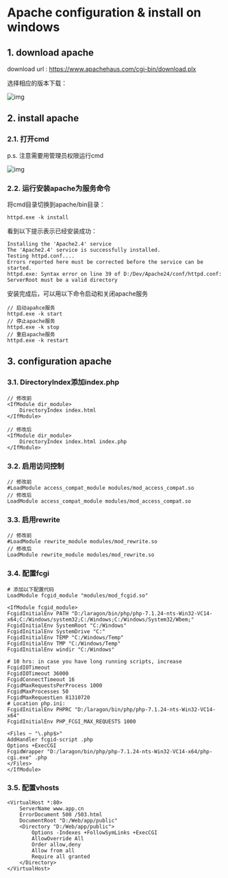 # Apache configuration & install on windows



## 1. download apache

download url : https://www.apachehaus.com/cgi-bin/download.plx

选择相应的版本下载：

![img](https://static.ilibing.com/images/blogs/ba8c1e67f09986c184816c410555ee75.png)



## 2. install apache



### 2.1. 打开cmd

p.s. 注意需要用管理员权限运行cmd

![img](https://static.ilibing.com/images/blogs/c4464a873b29ff1b0f68b4a028c4d0f1.png)



### 2.2. 运行安装apache为服务命令

将cmd目录切换到apache/bin目录：

```
httpd.exe -k install
```

看到以下提示表示已经安装成功：
```
Installing the 'Apache2.4' service
The 'Apache2.4' service is successfully installed.
Testing httpd.conf....
Errors reported here must be corrected before the service can be started.
httpd.exe: Syntax error on line 39 of D:/Dev/Apache24/conf/httpd.conf: ServerRoot must be a valid directory
```

安装完成后，可以用以下命令启动和关闭apache服务

```
// 启动apahce服务
httpd.exe -k start
// 停止apache服务
httpd.exe -k stop
// 重启apache服务
httpd.exe -k restart
```



## 3. configuration apache



### 3.1. DirectoryIndex添加index.php

```
// 修改前
<IfModule dir_module>
    DirectoryIndex index.html
</IfModule>

// 修改后
<IfModule dir_module>
    DirectoryIndex index.html index.php
</IfModule>
```



### 3.2. 启用访问控制

```
// 修改前
#LoadModule access_compat_module modules/mod_access_compat.so
// 修改后
LoadModule access_compat_module modules/mod_access_compat.so
```



### 3.3. 启用rewrite

```
// 修改前
#LoadModule rewrite_module modules/mod_rewrite.so
// 修改后
LoadModule rewrite_module modules/mod_rewrite.so
```



### 3.4. 配置fcgi

```
# 添加以下配置代码
LoadModule fcgid_module "modules/mod_fcgid.so"

<IfModule fcgid_module>
FcgidInitialEnv PATH "D:/laragon/bin/php/php-7.1.24-nts-Win32-VC14-x64;C:/Windows/system32;C:/Windows;C:/Windows/System32/Wbem;"
FcgidInitialEnv SystemRoot "C:/Windows"
FcgidInitialEnv SystemDrive "C:"
FcgidInitialEnv TEMP "C:/Windows/Temp"
FcgidInitialEnv TMP "C:/Windows/Temp"
FcgidInitialEnv windir "C:/Windows"

# 10 hrs: in case you have long running scripts, increase FcgidIOTimeout 
FcgidIOTimeout 36000
FcgidConnectTimeout 16
FcgidMaxRequestsPerProcess 1000
FcgidMaxProcesses 50
FcgidMaxRequestLen 81310720
# Location php.ini:
FcgidInitialEnv PHPRC "D:/laragon/bin/php/php-7.1.24-nts-Win32-VC14-x64"
FcgidInitialEnv PHP_FCGI_MAX_REQUESTS 1000

<Files ~ "\.php$>"
AddHandler fcgid-script .php
Options +ExecCGI
FcgidWrapper "D:/laragon/bin/php/php-7.1.24-nts-Win32-VC14-x64/php-cgi.exe" .php
</Files>
</IfModule>
```



### 3.5. 配置vhosts

```
<VirtualHost *:80>
    ServerName www.app.cn
	ErrorDocument 500 /503.html
    DocumentRoot "D:/Web/app/public"
	<Directory "D:/Web/app/public">
		Options -Indexes +FollowSymLinks +ExecCGI
		AllowOverride All
		Order allow,deny
		Allow from all
		Require all granted
	</Directory>
</VirtualHost>
```
